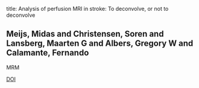 title: Analysis of perfusion MRI in stroke: To deconvolve, or not to deconvolve

## Meijs, Midas and Christensen, Soren and Lansberg, Maarten G and Albers, Gregory W and Calamante, Fernando
MRM

<a href="https://doi.org/10.1002/mrm.26024">DOI</a>
